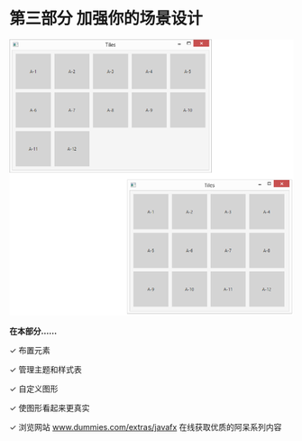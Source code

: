 # 第三部分 加强你的场景设计

![Part-3](assets/Part-3.png)

**在本部分……**

✓ 布置元素

✓ 管理主题和样式表

✓ 自定义图形

✓ 使图形看起来更真实

✓ 浏览网站 www.dummies.com/extras/javafx 在线获取优质的阿呆系列内容